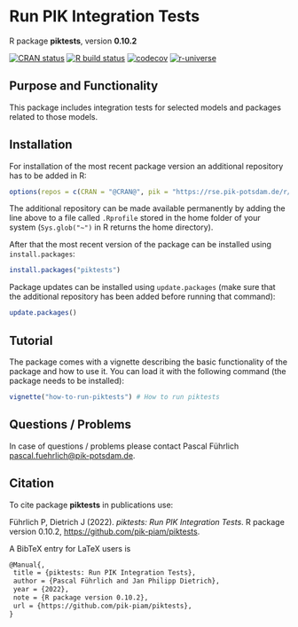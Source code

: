 # Run PIK Integration Tests

R package **piktests**, version **0.10.2**

[![CRAN status](https://www.r-pkg.org/badges/version/piktests)](https://cran.r-project.org/package=piktests)  [![R build status](https://github.com/pik-piam/piktests/workflows/check/badge.svg)](https://github.com/pik-piam/piktests/actions) [![codecov](https://codecov.io/gh/pik-piam/piktests/branch/master/graph/badge.svg)](https://app.codecov.io/gh/pik-piam/piktests) [![r-universe](https://pik-piam.r-universe.dev/badges/piktests)](https://pik-piam.r-universe.dev/ui#builds)

## Purpose and Functionality

This package includes integration tests for selected models
    and packages related to those models.


## Installation

For installation of the most recent package version an additional repository has to be added in R:

```r
options(repos = c(CRAN = "@CRAN@", pik = "https://rse.pik-potsdam.de/r/packages"))
```
The additional repository can be made available permanently by adding the line above to a file called `.Rprofile` stored in the home folder of your system (`Sys.glob("~")` in R returns the home directory).

After that the most recent version of the package can be installed using `install.packages`:

```r 
install.packages("piktests")
```

Package updates can be installed using `update.packages` (make sure that the additional repository has been added before running that command):

```r 
update.packages()
```

## Tutorial

The package comes with a vignette describing the basic functionality of the package and how to use it. You can load it with the following command (the package needs to be installed):

```r
vignette("how-to-run-piktests") # How to run piktests
```

## Questions / Problems

In case of questions / problems please contact Pascal Führlich <pascal.fuehrlich@pik-potsdam.de>.

## Citation

To cite package **piktests** in publications use:

Führlich P, Dietrich J (2022). _piktests: Run PIK Integration Tests_. R package version 0.10.2, <https://github.com/pik-piam/piktests>.

A BibTeX entry for LaTeX users is

 ```latex
@Manual{,
  title = {piktests: Run PIK Integration Tests},
  author = {Pascal Führlich and Jan Philipp Dietrich},
  year = {2022},
  note = {R package version 0.10.2},
  url = {https://github.com/pik-piam/piktests},
}
```

